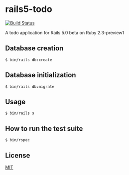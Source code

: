 # rails5-todo

[![Build Status](https://travis-ci.org/cncgl/rails5-todo.svg?branch=master)](https://travis-ci.org/cncgl/rails5-todo)

A todo application for Rails 5.0 beta on Ruby 2.3-preview1

## Database creation

```
$ bin/rails db:create
```

## Database initialization

```
$ bin/rails db:migrate
```

## Usage

```
$ bin/rails s
```

## How to run the test suite

```
$ bin/rspec
```

## License

[MIT](LICENSE)

